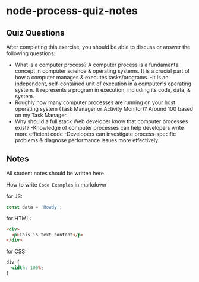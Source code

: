 # node-process-quiz-notes

## Quiz Questions

After completing this exercise, you should be able to discuss or answer the following questions:

- What is a computer process?
  A computer process is a fundamental concept in computer science & operating systems. It is a crucial part of how a computer manages & executes tasks/programs.
  -It is an independent, self-contained unit of execution in a computer's operating system. It represents a program in execution, including its code, data, & system.
- Roughly how many computer processes are running on your host operating system (Task Manager or Activity Monitor)?
  Around 100 based on my Task Manager.
- Why should a full stack Web developer know that computer processes exist?
  -Knowledge of computer processes can help developers write more efficient code
  -Developers can investigate process-specific problems & diagnose performance issues more effectively.

## Notes

All student notes should be written here.

How to write `Code Examples` in markdown

for JS:

```javascript
const data = 'Howdy';
```

for HTML:

```html
<div>
  <p>This is text content</p>
</div>
```

for CSS:

```css
div {
  width: 100%;
}
```
